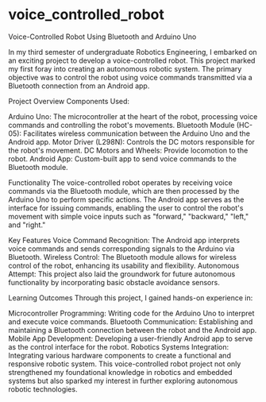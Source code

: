 # voice_controlled_robot

Voice-Controlled Robot Using Bluetooth and Arduino Uno

In my third semester of undergraduate Robotics Engineering, I embarked on an exciting project to develop a voice-controlled robot. This project marked my first foray into creating an autonomous robotic system. The primary objective was to control the robot using voice commands transmitted via a Bluetooth connection from an Android app.

Project Overview
Components Used:

Arduino Uno: The microcontroller at the heart of the robot, processing voice commands and controlling the robot's movements.
Bluetooth Module (HC-05): Facilitates wireless communication between the Arduino Uno and the Android app.
Motor Driver (L298N): Controls the DC motors responsible for the robot's movement.
DC Motors and Wheels: Provide locomotion to the robot.
Android App: Custom-built app to send voice commands to the Bluetooth module.

Functionality
The voice-controlled robot operates by receiving voice commands via the Bluetooth module, which are then processed by the Arduino Uno to perform specific actions. The Android app serves as the interface for issuing commands, enabling the user to control the robot's movement with simple voice inputs such as "forward," "backward," "left," and "right."

Key Features
Voice Command Recognition: The Android app interprets voice commands and sends corresponding signals to the Arduino via Bluetooth.
Wireless Control: The Bluetooth module allows for wireless control of the robot, enhancing its usability and flexibility.
Autonomous Attempt: This project also laid the groundwork for future autonomous functionality by incorporating basic obstacle avoidance sensors.

Learning Outcomes
Through this project, I gained hands-on experience in:

Microcontroller Programming: Writing code for the Arduino Uno to interpret and execute voice commands.
Bluetooth Communication: Establishing and maintaining a Bluetooth connection between the robot and the Android app.
Mobile App Development: Developing a user-friendly Android app to serve as the control interface for the robot.
Robotics Systems Integration: Integrating various hardware components to create a functional and responsive robotic system.
This voice-controlled robot project not only strengthened my foundational knowledge in robotics and embedded systems but also sparked my interest in further exploring autonomous robotic technologies.
